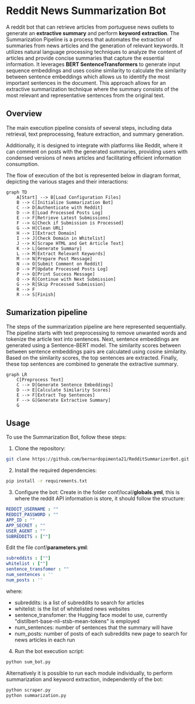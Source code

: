 # Reddit News Summarization Bot

A reddit bot that can retrieve articles from portuguese news outlets to generate an **extractive summary** and perform **keyword extraction**.
The Summarization Pipeline is a process that automates the extraction of summaries from news articles and the generation of relevant keywords. It utilizes natural language processing techniques to analyze the content of articles and provide concise summaries that capture the essential information.
It leverages **BERT SentenceTransformers** to generate input sequence embeddings and uses cosine similarity to calculate the similarity between sentence embeddings which allows us to identify the most important sentences in the document. This approach allows for an extractive summarization technique where the summary consists of the most relevant and representative sentences from the original text.

## Overview 

The main execution pipeline consists of several steps, including data retrieval, text preprocessing, feature extraction, and summary generation. 

Additionally, it is designed to integrate with platforms like Reddit, where it can comment on posts with the generated summaries, providing users with condensed versions of news articles and facilitating efficient information consumption.

The flow of execution of the bot is represented below in diagram format, depicting the various stages and their interactions:
```mermaid
graph TD
    A[Start] --> B[Load Configuration Files]
    B --> C[Initialize Summarization Bot]
    C --> D[Authenticate with Reddit]
    D --> E[Load Processed Posts Log]
    E --> F[Retrieve Latest Submissions]
    F --> G[Check if Submission is Processed]
    G --> H[Clean URL]
    H --> I[Extract Domain]
    I --> J[Check Domain in Whitelist]
    J --> K[Scrape HTML and Get Article Text]
    K --> L[Generate Summary]
    L --> M[Extract Relevant Keywords]
    M --> N[Prepare Post Message]
    N --> O[Submit Comment on Reddit]
    O --> P[Update Processed Posts Log]
    P --> Q[Print Success Message]
    Q --> R[Continue with Next Submission]
    G --> R[Skip Processed Submission]
    R --> F
    R --> S[Finish]
```
## Sumarization pipeline
The steps of the summarization pipeline are here represented sequentially. The pipeline starts with text preprocessing to remove unwanted words and tokenize the article text into sentences. Next, sentence embeddings are generated using a Sentence-BERT model. The similarity scores between between sentence embeddings pairs are calculated using cosine similarity. Based on the similarity scores, the top sentences are extracted. Finally, these top sentences are combined to generate the extractive summary.
```mermaid
graph LR
    C[Preprocess Text]
    C --> D[Generate Sentence Embeddings]
    D --> E[Calculate Similarity Scores]
    E --> F[Extract Top Sentences]
    F --> G[Generate Extractive Summary]
    G 
```

## Usage

To use the Summarization Bot, follow these steps:

1. Clone the repository:
```bash
git clone https://github.com/bernardopimenta21/RedditSummarizerBot.git
```

2. Install the required dependencies:
```bash
pip install -r requirements.txt
```

3. Configure the bot:
Create in the folder conf/local/**globals.yml**, this is where the reddit API information is store, it should follow the structure:
```yaml
REDDIT_USERNAME : ""
REDDIT_PASSWORD : ""
APP_ID : ""
APP_SECRET : ""
USER_AGENT : ""
SUBREDDITS : [""]
```
Edit the file conf/**parameters.yml**:
```yaml
subreddits : [""]
whitelist : [""]
sentence_transfomer : ""
num_sentences : ''
num_posts : ''
```
 where:
- subreddits: is a list of subreddits to search for articles
- whitelist: is the list of whitelisted news websites
- sentence_transfomer: the Hugging face model to use, currently "distilbert-base-nli-stsb-mean-tokens" is employed
- num_sentences: number of sentences that the summary will have
- num_posts: number of posts of each subreddits new page to search for news articles in each run

4. Run the bot execution script:
```bash
python sum_bot.py
```
Alternatively it is possible to run each module individually, to perform summarization and keyword extraction, independently of the bot:
```bash
python scraper.py
python summarization.py
```
